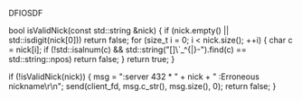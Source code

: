 DFIOSDF


bool isValidNick(const std::string &nick) {
    if (nick.empty() || std::isdigit(nick[0]))
        return false;
    for (size_t i = 0; i < nick.size(); ++i) {
        char c = nick[i];
        if (!std::isalnum(c) && std::string("[]\\`_^{|}-").find(c) == std::string::npos)
            return false;
    }
    return true;
}


if (!isValidNick(nick)) {
    msg = ":server 432 * " + nick + " :Erroneous nickname\r\n";
    send(client_fd, msg.c_str(), msg.size(), 0);
    return false;
}
